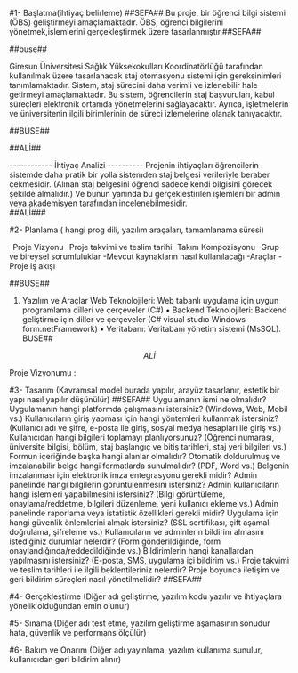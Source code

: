 #1- Başlatma(ihtiyaç belirleme)
##SEFA## Bu proje, bir öğrenci bilgi sistemi (ÖBS) geliştirmeyi amaçlamaktadır.
ÖBS, öğrenci bilgilerini yönetmek,işlemlerini gerçekleştirmek üzere tasarlanmıştır.##SEFA##


##buse##


Giresun Üniversitesi Sağlık Yüksekokulları Koordinatörlüğü
tarafından kullanılmak üzere tasarlanacak
staj otomasyonu sistemi için gereksinimleri tanımlamaktadır. 
Sistem, staj sürecini daha verimli ve izlenebilir 
hale getirmeyi amaçlamaktadır.
Bu sistem, öğrencilerin staj başvuruları, kabul süreçleri elektronik ortamda yönetmelerini sağlayacaktır. 
Ayrıca, işletmelerin ve üniversitenin ilgili birimlerinin de süreci izlemelerine olanak tanıyacaktır.


##BUSE##

##ALİ##  

------------ İhtiyaç Analizi ----------
  Projenin ihtiyaçları öğrencilerin sistemde daha pratik bir yolla sistemden staj belgesi verileriyle beraber çekmesidir. (Alınan staj belgesini öğrenci sadece kendi bilgisini görecek şekilde almalıdır.)  Ve bunun yanında bu gerçekleştirilen işlemleri bir admin veya akademisyen tarafından incelenebilmesidir.  
 ##ALİ###



#2- Planlama ( hangi prog dili, yazılım araçaları, tamamlanama süresi)

  -Proje Vizyonu
  -Proje takvimi ve teslim tarihi
  -Takım Kompozisyonu
  -Grup ve bireysel sorumluluklar
  -Mevcut kaynakların nasıl kullanılacağı
  -Araçlar
  -Proje iş akışı
  

##BUSE##


1. Yazılım ve Araçlar
     Web Teknolojileri: Web tabanlı uygulama için uygun programlama dilleri ve çerçeveler (C#)
•	Backend Teknolojileri: Backend geliştirme için diller ve çerçeveler (C# visual studıo Windows form.netFramework)
•	Veritabanı: Veritabanı yönetim sistemi (MsSQL).
BUSE##

$$ALİ$$ 

  Proje Vizyonumu : 


#3- Tasarım (Kavramsal model burada yapılır, arayüz tasarlanır, estetik bir yapı nasıl yapılır düşünülür)
##SEFA## Uygulamanın ismi ne olmalıdır?
Uygulamanın hangi platformda çalışmasını istersiniz? (Windows, Web, Mobil vs.)
Kullanıcıların giriş yapması için hangi yöntemleri kullanmak istersiniz?
(Kullanıcı adı ve şifre, e-posta ile giriş, sosyal medya hesapları ile giriş vs.)
Kullanıcıdan hangi bilgileri toplamayı planlıyorsunuz?
(Öğrenci numarası, üniversite bilgisi, bölüm, staj başlangıç ve bitiş tarihleri,
staj yeri bilgileri vs.)
Formun içeriğinde başka hangi alanlar olmalıdır?
Otomatik doldurulmuş ve imzalanabilir belge hangi formatlarda sunulmalıdır? (PDF, Word vs.)
Belgenin imzalanması için elektronik imza entegrasyonu gerekli midir?
Admin panelinde hangi bilgilerin görüntülenmesini istersiniz?
Admin kullanıcıların hangi işlemleri yapabilmesini istersiniz?
(Bilgi görüntüleme, onaylama/reddetme, bilgileri düzenleme, yeni kullanıcı ekleme vs.)
Admin panelinde raporlama veya istatistik özellikleri gerekli midir?
Uygulama için hangi güvenlik önlemlerini almak istersiniz? 
(SSL sertifikası, çift aşamalı doğrulama, şifreleme vs.)
Kullanıcıların ve adminlerin bildirim almasını istediğiniz durumlar nelerdir?
(Form gönderildiğinde, form onaylandığında/reddedildiğinde vs.)
Bildirimlerin hangi kanallardan yapılmasını istersiniz?
(E-posta, SMS, uygulama içi bildirim vs.)
Proje takvimi ve teslim tarihleri ile ilgili beklentileriniz nelerdir?
Proje boyunca iletişim ve geri bildirim süreçleri nasıl yönetilmelidir? ##SEFA##


#4- Gerçekleştirme (Diğer adı geliştirme, yazılım kodu yazılır ve ihtiyaçlara yönelik olduğundan emin olunur)


#5- Sınama (Diğer adı test etme, yazılım geliştirme aşamasının sonudur hata, güvenlik ve performans ölçülür)


#6- Bakım ve Onarım (Diğer adı yayınlama, yazılım kullanıma sunulur, kullanıcıdan geri bildirim alınır)
